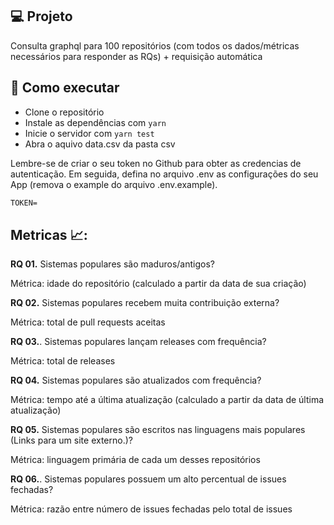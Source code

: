 ## 💻 Projeto

Consulta graphql para 100 repositórios (com todos os dados/métricas necessários para responder as RQs) + requisição automática


## 🚀 Como executar

- Clone o repositório
- Instale as dependências com `yarn`
- Inicie o servidor com `yarn test`
- Abra o aquivo data.csv da pasta csv

Lembre-se de criar o seu token no Github para obter as credencias de autenticação. Em seguida, defina no arquivo .env as configurações do seu App (remova o example do arquivo .env.example).
 ```cl
TOKEN=
```

## Metricas 📈:
**RQ 01.** Sistemas populares são maduros/antigos?

Métrica: idade do repositório (calculado a partir da data de sua criação)

**RQ 02.** Sistemas populares recebem muita contribuição externa?

Métrica: total de pull requests aceitas

**RQ 03.**. Sistemas populares lançam releases com frequência?

Métrica: total de releases

**RQ 04.** Sistemas populares são atualizados com frequência?

Métrica: tempo até a última atualização (calculado a partir da data de última atualização)

**RQ 05.** Sistemas populares são escritos nas linguagens mais populares (Links para um site externo.)?

Métrica: linguagem primária de cada um desses repositórios

**RQ 06.**. Sistemas populares possuem um alto percentual de issues fechadas?

Métrica: razão entre número de issues fechadas pelo total de issues
